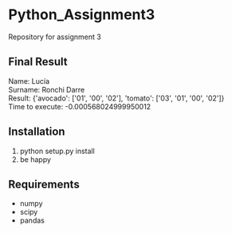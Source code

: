 # Python_Assignment3
Repository for assignment 3

## Final Result
Name: Lucía\
Surname: Ronchi Darre\
Result: {'avocado': ['01', '00', '02'], 'tomato': ['03', '01', '00', '02']}\
Time to execute: -0.000568024999950012


## Installation

1. python setup.py install
2. be happy

## Requirements

* numpy
* scipy
* pandas
